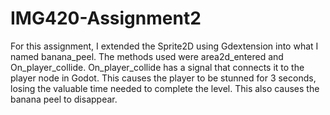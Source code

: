 # IMG420-Assignment2
For this assignment, I extended the Sprite2D using Gdextension into what I named banana_peel. The methods used were  area2d_entered and On_player_collide. On_player_collide has a signal that connects it to the player node in Godot. This causes the player to be stunned for 3 seconds, losing the valuable time needed to complete the level. This also causes the banana peel to disappear.  
